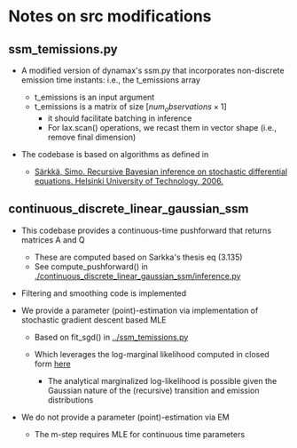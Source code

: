 # Notes on src modifications

## ssm_temissions.py

- A modified version of dynamax's ssm.py that incorporates non-discrete emission time instants: i.e., the t_emissions array
    - t_emissions is an input argument
    - t_emissions is a matrix of size $[num_observations \times 1]$
        - it should facilitate batching in inference
        - For lax.scan() operations, we recast them in vector shape (i.e., remove final dimension) 

- The codebase is based on algorithms as defined in
    - [Särkkä, Simo. Recursive Bayesian inference on stochastic differential equations. Helsinki University of Technology, 2006.](https://aaltodoc.aalto.fi/items/cc45c44e-ff66-4907-bfff-03293391fe1d)
    
## continuous_discrete_linear_gaussian_ssm

- This codebase provides a continuous-time pushforward that returns matrices A and Q
    - These are computed based on Sarkka's thesis eq (3.135)
    - See compute_pushforward() in [./continuous_discrete_linear_gaussian_ssm/inference.py](./continuous_discrete_linear_gaussian_ssm/inference.py)
    
- Filtering and smoothing code is implemented

- We provide a parameter (point)-estimation via implementation of stochastic gradient descent based MLE
    - Based on fit_sgd() in [../ssm_temissions.py](../ssm_temissions.py)
    
    - Which leverages the log-marginal likelihood computed in closed form [here](https://github.com/iurteaga/hybrid_dynamics_uq/blob/main/src/continuous_discrete_linear_gaussian_ssm/inference.py#L507)
        - The analytical marginalized log-likelihood is possible given the Gaussian nature of the (recursive) transition and emission distributions
    
- We do not provide a parameter (point)-estimation via EM
    - The m-step requires MLE for continuous time parameters


